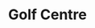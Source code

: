---
title: "Golf Centre"
address: "Unit 2,Riverside Commercial Centre, Young St, Lisburn, County Antrim BT27 5EA"
tel: "028 9260 5999"
county: "Antrim"
category: "Golf Equipment"
type: "Content"
lat: "54.507655"
lng: "-6.03764"
---